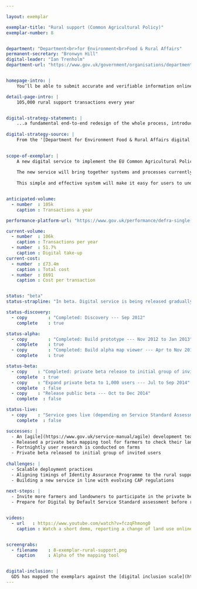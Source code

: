 ```yaml
---

layout: exemplar

exemplar-title: "Rural support (Common Agricultural Policy)"
exemplar-number: 8


department: "Department<br>for Environment<br>Food & Rural Affairs"
permanent-secretary: "Bronwyn Hill"
digital-leader: "Ian Trenholm"
department-url: "https://www.gov.uk/government/organisations/department-for-environment-food-rural-affairs"


homepage-intro: |
    You’ll be able to submit accurate and verifiable information online about how you use your land, so you can claim subsidies under the Common Agricultural Policy

detail-page-intro: |
    105,000 rural support transactions every year


digital-strategy-statement: |
    ...a fundamental end-to-end redesign of the whole process, introducing a single IT solution with digital delivery as a core design principle.
    
digital-strategy-source: |
    From the '[Department for Environment Food & Rural Affairs digital strategy](https://www.gov.uk/government/publications/defra-digital-strategy-2012)' --- December 2012
    

scope-of-exemplar: |
    A new digital service to implement the EU Common Agricultural Policy (CAP) in England.
    
    The new service will bring together systems and processes currently managed by four organisations; Defra, Rural Payments Agency, Forestry Commission and Natural England.
    
    This simple and effective system will make it easy for users to understand and apply for CAP payments. It will help prevent fines (‘disallowance’) for making payments that don’t comply with CAP rules (~£600m since 2005 ).


anticipated-volume:
  - number  : 105k
    caption : Transactions a year

performance-platform-url: "https://www.gov.uk/performance/defra-single-payment-scheme-sps-claims"

current-volume:
  - number  : 106k
    caption : Transactions per year
  - number  : 51.7%
    caption : Digital take-up
current-cost:
  - number  : £73.4m
    caption : Total cost
  - number  : £691
    caption : Cost per transaction


status: "beta"
status-strapline: "In beta. Digital service is being released gradually to groups of invited users to test and iterate functionality."

status-discovery:
  - copy        : "Completed: Discovery --- Sep 2012"
    complete    : true

status-alpha:
  - copy        : "Completed: Build prototype --- Nov 2012 to Jan 2013"
    complete    : true
  - copy        : "Completed: Build alpha map viewer --- Apr to Nov 2013"
    complete    : true

status-beta:
  - copy    : "Completed: private beta release to initial group of invited users --- Jul 2014"
    complete  : true
  - copy    : "Expand private beta to 1,000 users --- Jul to Sep 2014"
    complete  : false
  - copy    : "Release public beta --- Oct to Dec 2014"
    complete  : false

status-live:
  - copy    : "Service goes live (depending on Service Standard Assessment) --- Oct to Dec 2014"
    complete  : false

successes: |
  - An [agile](https://www.gov.uk/service-manual/agile) development team has been established for the CAP Delivery Programme
  - Released a private beta mapping tool for farmers to check their land
  - Fortnightly user research is conducted on farms 
  - Private beta released to initial group of invited users
 
challenges: |
  - Scalable deployment practices
  - Aligning timings of Identity Assurance Programme to the rural support beta
  - Building a new service in line with evolving CAP regulations
  
next-steps: |
  - Invite more farmers and landowners to participate in the private beta 
  - Prepare for Digital by Default Service Standard assessment before releasing the public beta


videos:
  - url   : https://www.youtube.com/watch?v=fczqFhmong0
    caption : Watch a short demo, reporting a change of land use online, filmed January 2014


screengrabs:
  - filename    : 8-exemplar-rural-support.png
    caption     : Alpha of the mapping tool


digital-inclusion: |
  GDS has mapped the exemplars against the [digital inclusion scale](https://www.gov.uk/government/publications/government-digital-inclusion-strategy/government-digital-inclusion-strategy#measuring-digital-exclusion) to help show where these services may be difficult for some people to use. [See the rating for Rural Support](https://www.gov.uk/government/publications/government-digital-inclusion-strategy/exemplar-services-and-identity-assurance-how-complex-they-are#rural-support-common-agricultural-policy).
---
```




